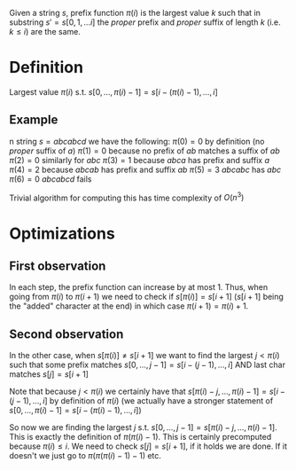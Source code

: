 Given a string $s$, prefix function $\pi(i)$ is the largest value $k$ such that in substring $s'=s[0,1,\dots i]$ the *proper* prefix and *proper* suffix of length $k$ (i.e. $k\leq i$) are the same. 

# Definition
Largest value $\pi(i)$ s.t.
$s[0,\dots, \pi(i)-1]=s[i-(\pi(i)-1),\dots, i]$

## Example
n string $s=abcabcd$ we have the following:
$\pi(0)=0$ by definition (no *proper* suffix of $a$)
$\pi(1)=0$ because no prefix of $ab$ matches a suffix of $ab$
$\pi(2)=0$ similarly for $abc$
$\pi(3)=1$ because $abca$ has prefix and suffix $a$
$\pi(4)=2$ because $abcab$ has prefix and suffix $ab$
$\pi(5)=3$ $abcabc$ has $abc$
$\pi(6)=0$ $abcabcd$ fails

Trivial algorithm for computing this has time complexity of $O(n^3)$


# Optimizations
## First observation
In each step, the prefix function can increase by at most 1. Thus, when going from $\pi(i)$ to $\pi(i+1)$ we need to check if $s[\pi(i)]=s[i+1]$ ($s[i+1]$ being the "added" character at the end) in which case $\pi(i+1)=\pi(i)+1$. 
## Second observation
In the other case, when $s[\pi(i)]\neq s[i+1]$ we want to find the largest $j<\pi(i)$ such that some prefix matches $s[0,\dots, j-1] = s[i-(j-1),\dots,i]$ AND last char matches $s[j]=s[i+1]$

Note that because $j<\pi(i)$ we certainly have that $s[\pi(i)-j,\dots, \pi(i)-1]=s[i-(j-1),\dots, i]$ by definition of $\pi(i)$ 
(we actually have a stronger statement of $s[0,\dots,\pi(i)-1]=s[i-(\pi(i)-1),\dots,i]$)

So now we are finding the largest $j$ s.t. $s[0,\dots, j-1] = s[\pi(i)-j,\dots, \pi(i)-1]$. This is exactly the definition of $\pi(\pi(i)-1)$. This is certainly precomputed because $\pi(i)\leq i$. We need to check $s[j]=s[i+1]$, if it holds we are done. If it doesn't we just go to $\pi(\pi(\pi(i)-1)-1)$ etc.